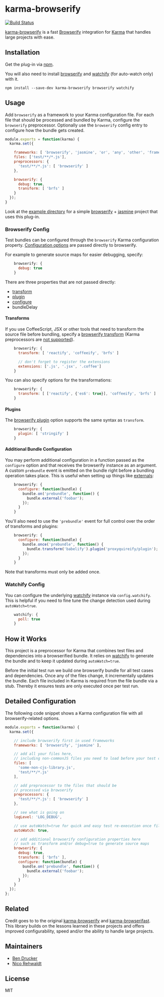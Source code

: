 # karma-browserify

[![Build Status](https://travis-ci.org/nikku/karma-browserify.svg?branch=master)](https://travis-ci.org/nikku/karma-browserify)

[karma-browserify](https://github.com/nikku/karma-browserify) is a fast [Browserify](http://browserify.org) integration for [Karma](https://karma-runner.github.io) that handles large projects with ease.


## Installation

Get the plug-in via [npm](https://www.npmjs.org/).

You will also need to install [browserify](https://www.npmjs.com/package/browserify) and [watchify](https://www.npmjs.com/package/watchify) (for auto-watch only) with it.

```
npm install --save-dev karma-browserify browserify watchify
```


## Usage

Add `browserify` as a framework to your Karma configuration file. For each file that should be processed and bundled by Karma, configure the `browserify` preprocessor. Optionally use the `browserify` config entry to configure how the bundle gets created.


```javascript
module.exports = function(karma) {
  karma.set({

    frameworks: [ 'browserify', 'jasmine', 'or', 'any', 'other', 'framework' ],
    files: ['test/**/*.js'],
    preprocessors: {
      'test/**/*.js': [ 'browserify' ]
    },

    browserify: {
      debug: true,
      transform: [ 'brfs' ]
    }
  });
}
```

Look at the [example directory](https://github.com/nikku/karma-browserify/tree/master/example) for a simple [browserify](http://browserify.org) + [jasmine](http://jasmine.github.io) project that uses this plug-in.


### Browserify Config

Test bundles can be configured through the `browserify` Karma configuration property. [Configuration options](https://github.com/substack/node-browserify#var-b--browserifyfiles-or-opts) are passed directly to browserify.

For example to generate source maps for easier debugging, specify:

```javascript
    browserify: {
      debug: true
    }
```

There are three properties that are not passed directly:

* [transform](#transforms)
* [plugin](#plugins)
* [configure](#additional-bundle-configuration)
* bundleDelay


#### Transforms

If you use CoffeeScript, JSX or other tools that need to transform the source file before bundling, specify a [browserify transform](https://github.com/substack/node-browserify#btransformtr-opts) (Karma preprocessors are [not supported](https://github.com/nikku/karma-browserify/issues/36)).

```javascript
    browserify: {
      transform: [ 'reactify', 'coffeeify', 'brfs' ]

      // don't forget to register the extensions
      extensions: ['.js', '.jsx', '.coffee']
    }
```

You can also specify options for the transformations:

```javascript
    browserify: {
      transform: [ ['reactify', {'es6': true}], 'coffeeify', 'brfs' ]
    }
```

#### Plugins

The [browserify plugin](https://github.com/substack/node-browserify#bpluginplugin-opts) option supports the same syntax as `transform`.

```javascript
    browserify: {
      plugin: [ 'stringify' ]
    }
```

#### Additional Bundle Configuration

You may perform additional configuration in a function passed as the `configure` option and that receives the browserify instance as an argument. A custom `prebundle` event is emitted on the bundle right before a bundling operation takes place. This is useful when setting up things like [externals](https://github.com/substack/node-browserify#external-requires):

```javascript
    browserify: {
      configure: function(bundle) {
        bundle.on('prebundle', function() {
          bundle.external('foobar');
        });
      }
    }
```

You'll also need to use the `'prebundle'` event for full control over the order of transforms and plugins:

```javascript
    browserify: {
      configure: function(bundle) {
        bundle.once('prebundle', function() {
          bundle.transform('babelify').plugin('proxyquireify/plugin');
        });
      }
    }
```

Note that transforms must only be added once.


### Watchify Config

You can configure the underlying [watchify](https://github.com/substack/watchify) instance via `config.watchify`. This is helpful if you need to fine tune the change detection used during `autoWatch=true`.

```javascript
    watchify: {
      poll: true
    }
```


## How it Works

This project is a preprocessor for Karma that combines test files and dependencies into a browserified bundle. It relies on [watchify](https://github.com/substack/watchify) to generate the bundle and to keep it updated during `autoWatch=true`.

Before the initial test run we build one browserify bundle for all test cases and dependencies. Once any of the files change, it incrementally updates the bundle. Each file included in Karma is required from the file bundle via a stub. Thereby it ensures tests are only executed once per test run.


## Detailed Configuration

The following code snippet shows a Karma configuration file with all browserify-related options.

```javascript
module.exports = function(karma) {
  karma.set({

    // include browserify first in used frameworks
    frameworks: [ 'browserify', 'jasmine' ],

    // add all your files here,
    // including non-commonJS files you need to load before your test cases
    files: [
      'some-non-cjs-library.js',
      'test/**/*.js'
    ],

    // add preprocessor to the files that should be
    // processed via browserify
    preprocessors: {
      'test/**/*.js': [ 'browserify' ]
    },

    // see what is going on
    logLevel: 'LOG_DEBUG',

    // use autoWatch=true for quick and easy test re-execution once files change
    autoWatch: true,

    // add additional browserify configuration properties here
    // such as transform and/or debug=true to generate source maps
    browserify: {
      debug: true,
      transform: [ 'brfs' ],
      configure: function(bundle) {
        bundle.on('prebundle', function() {
          bundle.external('foobar');
        });
      }
    }
  });
};
```


## Related

Credit goes to to the original [karma-browserify](https://github.com/xdissent/karma-browserify) and [karma-browserifast](https://github.com/cjohansen/karma-browserifast). This library builds on the lessons learned in these projects and offers improved configurability, speed and/or the ability to handle large projects.



## Maintainers

* [Ben Drucker](https://github.com/bendrucker)
* [Nico Rehwaldt](https://github.com/nikku)


## License

MIT
